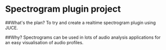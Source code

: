 # Spectrogram plugin project

##What's the plan?
To try and create a realtime spectrogram plugin using JUCE. 

##Why?
Spectrograms can be used in lots of audio analysis applications for an easy visualisation of audio profiles.

